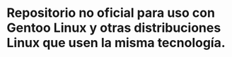 # Repositorio no oficial para uso con Gentoo Linux y otras distribuciones Linux que usen la misma tecnología.

